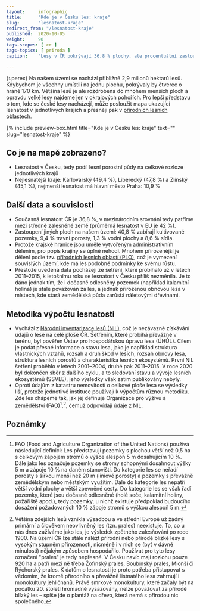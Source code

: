 ```yaml
---
layout:     infographic
title:      "Kde je v Česku les: kraje"
slug:       "lesnatost-kraje"
redirect_from: "/lesnatost-kraje"
published:  2020-10-05
weight:     90
tags-scopes: [ cr ]
tags-topics: [ priroda ]
caption:    "Lesy v ČR pokrývají 36,8 % plochy, ale procentuální zastoupení lesů v jednotlivých krajích se liší. Z krajů (mimo Prahu) je nejméně zalesněný Jihomoravský (29,7 %) a nejvíce Karlovarský kraj (49,4 %)."

---
```

{:.perex}
Na našem území se nachází přibližně 2,9 milionů hektarů lesů. Kdybychom je všechny umístili na jednu plochu, pokrývaly by čtverec o hraně 170 km. Většina lesů je ale rozdrobena do mnohem menších ploch a opravdu velké lesy najdeme jen v okrajových pohořích. Pro lepší představu o tom, kde se české lesy nacházejí, může posloužit mapa ukazující lesnatost v jednotlivých krajích a přesněji pak v [přírodních lesních oblastech](/lesnatost-plo). 

{% include preview-box.html
    title="Kde je v Česku les: kraje"
    text=""
    slug="lesnatost-kraje"
%}

## Co je na mapě zobrazeno?
- Lesnatost v Česku, tedy podíl lesní porostní půdy na celkové rozloze jednotlivých krajů
- Nejlesnatější kraje: Karlovarský (49,4 %), Liberecký (47,8 %) a Zlínský (45,1 %), nejmenší lesnatost má hlavní město Praha: 10,9 % 


## Další data a souvislosti
- Současná lesnatost ČR je 36,8 %, v mezinárodním srovnání tedy patříme mezi středně zalesněné země (průměrná lesnatost v EU je 42 %).
- Zastoupení jiných ploch na našem území: 40,8 % zabírají kultivované pozemky, 9,4 % travní porosty, 1,3 % vodní plochy a 8,6 % sídla. 
- Protože krajské hranice jsou uměle vytvořeným administrativním dělením, pro popis krajiny se úplně nehodí. Mnohem přirozenější je dělení podle tzv. [přírodních lesních oblastí (PLO)](http://www.uhul.cz/nase-cinnost/oblastni-plany-rozvoje-lesu/prirodni-lesni-oblasti-plo), což je vymezení souvislých území, kde má les podobné podmínky ke svému růstu.  
- Přestože uvedená data pocházejí ze šetření, které probíhalo už v letech 2011–2015, k letošnímu roku se lesnatost v Česku příliš nezměnila. Je to dáno jednak tím, že i dočasně odlesněný pozemek (například kalamitní holina) je stále považován za les, a jednak přirozenou obnovou lesa v místech, kde stará zemědělská půda zarůstá náletovými dřevinami.


## Metodika výpočtu lesnatosti
- Vychází z [Národní inventarizace lesů (NIL)](http://www.uhul.cz/kdo-jsme/aktuality/938-publikace-narodni-inventarizace-lesu-v-ceske-republice-vysledky-druheho-cyklu-2011-2015), což je nezávazné získávání údajů o lese na celé ploše ČR. Šetřením, které probíhá převážně v terénu, byl pověřen Ústav pro hospodářskou úpravu lesa (ÚHÚL). Cílem je podat přesné informace o stavu lesa, jako je například struktura vlastnických vztahů, rozsah a druh škod v lesích, rozsah obnovy lesa, struktura lesních porostů a charakteristika lesních ekosystémů. První NIL šetření proběhlo v letech 2001–2004, druhé pak 2011–2015. V roce 2020 byl dokončen sběr z dalšího cyklu, a to sledování stavu a vývoje lesních ekosystémů (SSVLE), jeho výsledky však zatím publikovány nebyly.
- Oproti údajům z katastru nemovitostí o celkové ploše lesa se výsledky liší, protože jednotlivé instituce používají k výpočtům různou metodiku. Zde les chápeme tak, jak jej definuje Organizace pro výživu a zemědělství (FAO)[^1],[^2], čemuž odpovídají údaje z NIL.


## Poznámky
[^1]: FAO (Food and Agriculture Organization of the United Nations) používá následující definici: Les představují pozemky s plochou větší než 0,5 ha s celkovým zápojem stromů o výšce alespoň 5 m dosahujícím 10 %. Dále jako les označuje pozemky se stromy schopnými dosáhnout výšky 5 m a zápoje 10 % na daném stanovišti. Do kategorie les se neřadí porosty s šířkou menší než 20 m (liniové porosty) a pozemky s převážně zemědělským nebo městským využitím. Dále do kategorie les nepatří větší vodní plochy a větší zpevněné cesty. Do kategorie les se však řadí pozemky, které jsou dočasně odlesněné (holé seče, kalamitní holiny, požářiště apod.), tedy pozemky, u nichž existuje předpoklad budoucího dosažení požadovaných 10 % zápoje stromů s výškou alespoň 5 m.

[^2]: Většina zdejších lesů vznikla výsadbou a ve střední Evropě už žádný primární a člověkem neovlivněný les (tzn. prales) neexistuje. To, co u nás dnes zažíváme jako les, je výsledek zpětného zalesňování po roce 1900. Na území ČR lze stále nalézt přírodní nebo přírodě blízké lesy s vysokým stupněm přirozenosti, nicméně i v nich se (byť v dávné minulosti) nějakým způsobem hospodařilo. Používat pro tyto lesy označení "prales" je tedy nepřesné. V Česku navíc mají rozlohu pouze 920 ha a patří mezi ně třeba Žofínský prales, Boubínský prales, Mionší či Rýchorský prales. K datům o lesnatosti je proto potřeba přistupovat s vědomím, že kromě přírodního a převážně listnatého lesa zahrnují i monokultury jehličnanů. Právě smrkové monokultury, které začaly být na počátku 20. století hromadně vysazovány, nelze považovat za přírodě blízký les – spíše jde o plantáž na dřevo, která nemá s přírodou nic společného.
